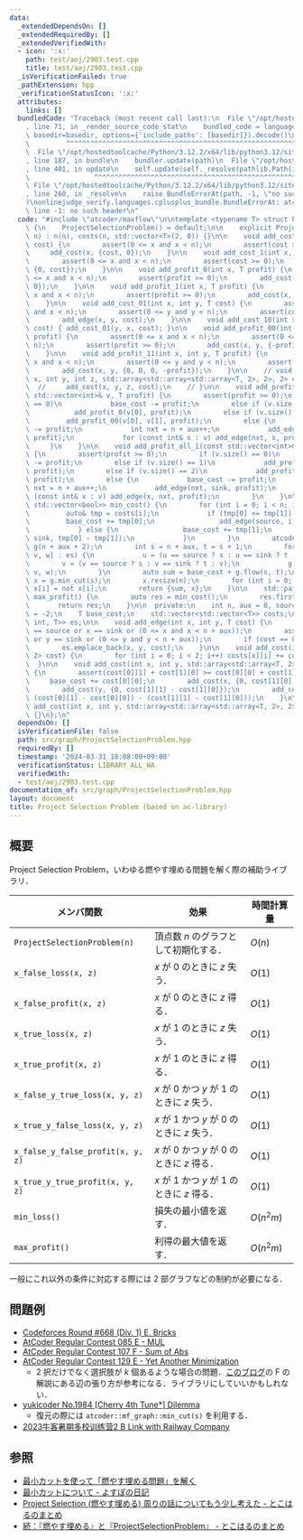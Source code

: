 ```yaml
---
data:
  _extendedDependsOn: []
  _extendedRequiredBy: []
  _extendedVerifiedWith:
  - icon: ':x:'
    path: test/aoj/2903.test.cpp
    title: test/aoj/2903.test.cpp
  _isVerificationFailed: true
  _pathExtension: hpp
  _verificationStatusIcon: ':x:'
  attributes:
    links: []
  bundledCode: "Traceback (most recent call last):\n  File \"/opt/hostedtoolcache/Python/3.12.2/x64/lib/python3.12/site-packages/onlinejudge_verify/documentation/build.py\"\
    , line 71, in _render_source_code_stat\n    bundled_code = language.bundle(stat.path,\
    \ basedir=basedir, options={'include_paths': [basedir]}).decode()\n          \
    \         ^^^^^^^^^^^^^^^^^^^^^^^^^^^^^^^^^^^^^^^^^^^^^^^^^^^^^^^^^^^^^^^^^^^^^^^^^^^^^^^^^\n\
    \  File \"/opt/hostedtoolcache/Python/3.12.2/x64/lib/python3.12/site-packages/onlinejudge_verify/languages/cplusplus.py\"\
    , line 187, in bundle\n    bundler.update(path)\n  File \"/opt/hostedtoolcache/Python/3.12.2/x64/lib/python3.12/site-packages/onlinejudge_verify/languages/cplusplus_bundle.py\"\
    , line 401, in update\n    self.update(self._resolve(pathlib.Path(included), included_from=path))\n\
    \                ^^^^^^^^^^^^^^^^^^^^^^^^^^^^^^^^^^^^^^^^^^^^^^^^^^^^^^^^^\n \
    \ File \"/opt/hostedtoolcache/Python/3.12.2/x64/lib/python3.12/site-packages/onlinejudge_verify/languages/cplusplus_bundle.py\"\
    , line 260, in _resolve\n    raise BundleErrorAt(path, -1, \"no such header\"\
    )\nonlinejudge_verify.languages.cplusplus_bundle.BundleErrorAt: atcoder/maxflow:\
    \ line -1: no such header\n"
  code: "#include \"atcoder/maxflow\"\n\ntemplate <typename T> struct ProjectSelectionProblem\
    \ {\n    ProjectSelectionProblem() = default;\n\n    explicit ProjectSelectionProblem(int\
    \ n) : n(n), costs(n, std::vector<T>(2, 0)) {}\n\n    void add_cost_0(int x, T\
    \ cost) {\n        assert(0 <= x and x < n);\n        assert(cost >= 0);\n   \
    \     add_cost(x, {cost, 0});\n    }\n\n    void add_cost_1(int x, T cost) {\n\
    \        assert(0 <= x and x < n);\n        assert(cost >= 0);\n        add_cost(x,\
    \ {0, cost});\n    }\n\n    void add_profit_0(int x, T profit) {\n        assert(0\
    \ <= x and x < n);\n        assert(profit >= 0);\n        add_cost(x, {-profit,\
    \ 0});\n    }\n\n    void add_profit_1(int x, T profit) {\n        assert(0 <=\
    \ x and x < n);\n        assert(profit >= 0);\n        add_cost(x, {0, -profit});\n\
    \    }\n\n    void add_cost_01(int x, int y, T cost) {\n        assert(0 <= x\
    \ and x < n);\n        assert(0 <= y and y < n);\n        assert(cost >= 0);\n\
    \        add_edge(x, y, cost);\n    }\n\n    void add_cost_10(int x, int y, T\
    \ cost) { add_cost_01(y, x, cost); }\n\n    void add_profit_00(int x, int y, T\
    \ profit) {\n        assert(0 <= x and x < n);\n        assert(0 <= y and y <\
    \ n);\n        assert(profit >= 0);\n        add_cost(x, y, {-profit, 0, 0, 0});\n\
    \    }\n\n    void add_profit_11(int x, int y, T profit) {\n        assert(0 <=\
    \ x and x < n);\n        assert(0 <= y and y < n);\n        assert(profit >= 0);\n\
    \        add_cost(x, y, {0, 0, 0, -profit});\n    }\n\n    // void add_cost_for_3(int\
    \ x, int y, int z, std::array<std::array<std::array<T, 2>, 2>, 2> cost) {\n  \
    \  //     add_cost(x, y, z, cost);\n    // }\n\n    void add_profit_all_0(const\
    \ std::vector<int>& v, T profit) {\n        assert(profit >= 0);\n        if (v.size()\
    \ == 0)\n            base_cost -= profit;\n        else if (v.size() == 1)\n \
    \           add_profit_0(v[0], profit);\n        else if (v.size() == 2)\n   \
    \         add_profit_00(v[0], v[1], profit);\n        else {\n            base_cost\
    \ -= profit;\n            int nxt = n + aux++;\n            add_edge(source, nxt,\
    \ profit);\n            for (const int& x : v) add_edge(nxt, x, profit);\n   \
    \     }\n    }\n\n    void add_profit_all_1(const std::vector<int>& v, T profit)\
    \ {\n        assert(profit >= 0);\n        if (v.size() == 0)\n            base_cost\
    \ -= profit;\n        else if (v.size() == 1)\n            add_profit_1(v[0],\
    \ profit);\n        else if (v.size() == 2)\n            add_profit_11(v[0], v[1],\
    \ profit);\n        else {\n            base_cost -= profit;\n            int\
    \ nxt = n + aux++;\n            add_edge(nxt, sink, profit);\n            for\
    \ (const int& x : v) add_edge(x, nxt, profit);\n        }\n    }\n\n    std::pair<T,\
    \ std::vector<bool>> min_cost() {\n        for (int i = 0; i < n; i++) {\n   \
    \         auto& tmp = costs[i];\n            if (tmp[0] <= tmp[1]) {\n       \
    \         base_cost += tmp[0];\n                add_edge(source, i, tmp[1] - tmp[0]);\n\
    \            } else {\n                base_cost += tmp[1];\n                add_edge(i,\
    \ sink, tmp[0] - tmp[1]);\n            }\n        }\n        atcoder::mf_graph<T>\
    \ g(n + aux + 2);\n        int s = n + aux, t = s + 1;\n        for (auto [u,\
    \ v, w] : es) {\n            u = (u == source ? s : u == sink ? t : u);\n    \
    \        v = (v == source ? s : v == sink ? t : v);\n            g.add_edge(u,\
    \ v, w);\n        }\n        auto sum = base_cost + g.flow(s, t);\n        auto\
    \ x = g.min_cut(s);\n        x.resize(n);\n        for (int i = 0; i < n; i++)\
    \ x[i] = not x[i];\n        return {sum, x};\n    }\n\n    std::pair<T, std::vector<bool>>\
    \ max_profit() {\n        auto res = min_cost();\n        res.first *= -1;\n \
    \       return res;\n    }\n\n  private:\n    int n, aux = 0, source = -1, sink\
    \ = -2;\n    T base_cost;\n    std::vector<std::vector<T>> costs;\n    std::vector<std::tuple<int,\
    \ int, T>> es;\n\n    void add_edge(int x, int y, T cost) {\n        assert(x\
    \ == source or x == sink or (0 <= x and x < n + aux));\n        assert(y == source\
    \ or y == sink or (0 <= y and y < n + aux));\n        if (cost == 0) return;\n\
    \        es.emplace_back(x, y, cost);\n    }\n\n    void add_cost(int x, std::array<T,\
    \ 2> cost) {\n        for (int i = 0; i < 2; i++) costs[x][i] += cost[i];\n  \
    \  }\n\n    void add_cost(int x, int y, std::array<std::array<T, 2>, 2> cost)\
    \ {\n        assert(cost[0][1] + cost[1][0] >= cost[0][0] + cost[1][1]);\n   \
    \     base_cost += cost[0][0];\n        add_cost(x, {0, cost[1][0] - cost[0][0]});\n\
    \        add_cost(y, {0, cost[1][1] - cost[1][0]});\n        add_cost_01(x, y,\
    \ (cost[0][1] - cost[0][0]) - (cost[1][1] - cost[1][0]));\n    }\n\n    // void\
    \ add_cost(int x, int y, std::array<std::array<std::array<T, 2>, 2>, 2> cost)\
    \ {}\n};\n"
  dependsOn: []
  isVerificationFile: false
  path: src/graph/ProjectSelectionProblem.hpp
  requiredBy: []
  timestamp: '2024-03-31 18:08:00+09:00'
  verificationStatus: LIBRARY_ALL_WA
  verifiedWith:
  - test/aoj/2903.test.cpp
documentation_of: src/graph/ProjectSelectionProblem.hpp
layout: document
title: Project Selection Problem (based on ac-library)
---
```


## 概要
Project Selection Problem，いわゆる燃やす埋める問題を解く際の補助ライブラリ．

| メンバ関数                        | 効果                                           | 時間計算量 |
| --------------------------------- | ---------------------------------------------- | ---------- |
| `ProjectSelectionProblem(n)`      | 頂点数 $n$ のグラフとして初期化する．          | $O(n)$     |
| `x_false_loss(x, z)`              | $x$ が $0$ のときに $z$ 失う．                 | $O(1)$     |
| `x_false_profit(x, z)`            | $x$ が $0$ のときに $z$ 得る．                 | $O(1)$     |
| `x_true_loss(x, z)`               | $x$ が $1$ のときに $z$ 失う．                 | $O(1)$     |
| `x_true_profit(x, z)`             | $x$ が $1$ のときに $z$ 得る．                 | $O(1)$     |
| `x_false_y_true_loss(x, y, z)`    | $x$ が $0$ かつ $y$ が $1$ のときに $z$ 失う． | $O(1)$     |
| `x_true_y_false_loss(x, y, z)`    | $x$ が $1$ かつ $y$ が $0$ のときに $z$ 失う． | $O(1)$     |
| `x_false_y_false_profit(x, y, z)` | $x$ が $0$ かつ $y$ が $0$ のときに $z$ 得る． | $O(1)$     |
| `x_true_y_true_profit(x, y, z)`   | $x$ が $1$ かつ $y$ が $1$ のときに $z$ 得る． | $O(1)$     |
| `min_loss()`                      | 損失の最小値を返す．                           | $O(n^2m)$  |
| `max_profit()`                    | 利得の最大値を返す．                           | $O(n^2m)$  |

一般にこれ以外の条件に対応する際には 2 部グラフなどの制約が必要になる．

## 問題例
- [Codeforces Round #668 (Div. 1) E. Bricks](https://codeforces.com/contest/1404/problem/E)
- [AtCoder Regular Contest 085 E - MUL](https://atcoder.jp/contests/arc085/tasks/arc085_c)
- [AtCoder Regular Contest 107 F - Sum of Abs](https://atcoder.jp/contests/arc107/tasks/arc107_f)
- [AtCoder Regular Contest 129 E - Yet Another Minimization](https://atcoder.jp/contests/arc129/tasks/arc129_e)
  - 2 択だけでなく選択肢が $k$ 個あるような場合の問題．[このブログ](https://maspypy.com/atcoder-%e5%8f%82%e5%8a%a0%e6%84%9f%e6%83%b3-2020-10-31arc107)の F の解説にある辺の張り方が参考になる．ライブラリにしていいかもしれない．
- [yukicoder No.1984 [Cherry 4th Tune*] Dilemma](https://yukicoder.me/problems/no/1984)
  - 復元の際には `atcoder::mf_graph::min_cut(s)` を利用する．
- [2023牛客暑期多校训练营2 B Link with Railway Company](https://ac.nowcoder.com/acm/contest/57356/F)

## 参照
- [最小カットを使って「燃やす埋める問題」を解く](https://www.slideshare.net/shindannin/project-selection-problem)
- [最小カットについて - よすぽの日記](https://yosupo.hatenablog.com/entry/2015/03/31/134336)
- [Project Selection (燃やす埋める) 周りの話についてもう少し考えた - とこはるのまとめ](http://tokoharuland.hateblo.jp/entry/2017/12/25/000003)
- [続：『燃やす埋める』と『ProjectSelectionProblem』 - とこはるのまとめ](http://tokoharuland.hateblo.jp/entry/2017/11/13/220607)
